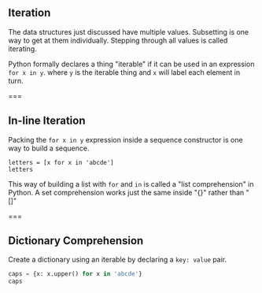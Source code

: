 ---
---

## Iteration

The data structures just discussed have multiple values. Subsetting is
one way to get at them individually. Stepping through all values is
called iterating.

Python formally declares a thing "iterable" if it can be used in an
expression `for x in y`. where `y` is the iterable thing and `x` will
label each element in turn.

===

## In-line Iteration

Packing the `for x in y` expression inside a sequence constructor is
one way to build a sequence.

```{python, title = "{{ site.handouts[0] }}"}
letters = [x for x in 'abcde']
letters
```

This way of building a list with `for` and `in` is called a "list comprehension" in Python. A set comprehension works just the same inside "{}" rather than "[]"

===

## Dictionary Comprehension

Create a dictionary using an iterable by declaring a `key: value` pair.

```python
caps = {x: x.upper() for x in 'abcde'}
caps
```
